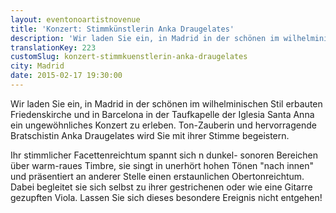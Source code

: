 ```yaml
---
layout: eventonoartistnovenue
title: 'Konzert: Stimmkünstlerin Anka Draugelates'
description: 'Wir laden Sie ein, in Madrid in der schönen im wilhelminischen Stil erbauten Friedenskirche und in Barcelona in der Taufkapelle der Iglesia Santa Anna ein ungewöhnliches Konzert zu erleben. Ton-Zauberin  und hervorragende Bratschistin Anka Draugelates wird Sie mit ihrer Stimme begeistern.'
translationKey: 223
customSlug: konzert-stimmkuenstlerin-anka-draugelates
city: Madrid
date: 2015-02-17 19:30:00
---
```


Wir laden Sie ein, in Madrid in der schönen im wilhelminischen Stil erbauten Friedenskirche und in Barcelona in der Taufkapelle der Iglesia Santa Anna ein ungewöhnliches Konzert zu erleben. Ton-Zauberin  und hervorragende Bratschistin Anka Draugelates wird Sie mit ihrer Stimme begeistern.

Ihr stimmlicher Facettenreichtum spannt sich n dunkel- sonoren Bereichen über warm-raues Timbre, sie singt in unerhört hohen Tönen "nach innen" und präsentiert an anderer Stelle einen erstaunlichen Obertonreichtum. Dabei begleitet sie sich selbst zu ihrer gestrichenen oder wie eine Gitarre gezupften Viola. Lassen Sie sich dieses besondere Ereignis nicht entgehen!
